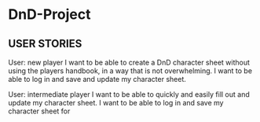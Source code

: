# DnD-Project

## USER STORIES

User: new player
I want to be able to create a DnD character sheet without using the players handbook, in a way that is not overwhelming.
I want to be able to log in and save and update my character sheet.

User: intermediate player
I want to be able to quickly and easily fill out and update my character sheet.
I want to be able to log in and save my character sheet for
